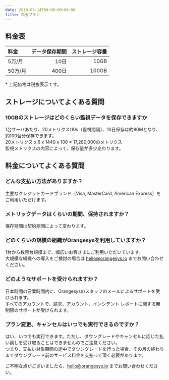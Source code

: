 ```yaml
---
date: 2019-05-14T09:00:00+00:00
title: 料金プラン
---
```


## 料金表

| 料金 | データ保存期間 | ストレージ容量 |
| :-- | --: | --: |
| 5万/月 | 10日 | 10GB |
| 50万/月 | 400日 | 100GB |

<div class="attention">* 上記価格は税抜表示です。</div>

## ストレージについてよくある質問

### 10GBのストレージはどのくらい監視データを保存できますか

1台サーバあたり、20メトリクス/10s（監視間隔）、10日保存は約80Mとなり、約100台分保存できます。  
20メトリクス x 6 x 1440 x 100 = 17,280,000のメトリクス  
監視メトリクスの内容によって、保存量が多少変わります。

## 料金についてよくある質問

### どんな支払い方法がありますか？
主要なクレジットカードブランド（Visa, MasterCard, American Express）をご利用いただけます。

### メトリックデータはくらいの期間、保持されますか？

保存期間は契約期間によって変わります。

### どのくらいの規模の組織がOrangesysを利用していますか？

1台から数百台規模まで、幅広いお客さまにご利用いただいています。  
大規模な組織への導入をご検討の場合は hello@orangesys.io までお問い合わせください。

### どのようなサポートを受けられますか？

日本時間の営業時間内に、Orangesysのスタッフのメールによるサポートを受けられます。  
すべてのアカウントで、請求、アカウント、インシデント レポートに関する無制限のサポートが受けられます。

### プラン変更、キャンセルはいつでも実行できるのですか？
はい、いつでも実行できます。ただし、ダウングレードやキャンセルに応じた払い戻しを受け取ることはできませんのでご注意ください。  
つまり、支払い対象期間の途中でダウングレードを行った場合、その月の終わりまでダウングレード前のサービス料金を支払って頂く必要があります。

ご不明な点がございましたら、hello@orangesys.io までお問い合わせください。
